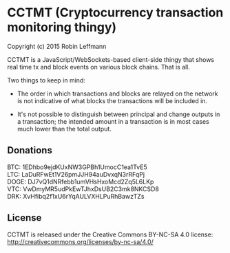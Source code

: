 CCTMT (Cryptocurrency transaction monitoring thingy)
====================================================

Copyright (c) 2015 Robin Leffmann

CCTMT is a JavaScript/WebSockets-based client-side thingy that shows real time tx and block events on various block chains. That is all.

Two things to keep in mind:

* The order in which transactions and blocks are relayed on the network is not indicative of what blocks the transactions will be included in.

* It's not possible to distinguish between principal and change outputs in a transaction; the intended amount in a transaction is in most cases much lower than the total output.


Donations
---------

BTC: 1EDhbo9ejdKUxNW3GPBh1UmocC1ea1TvE5  
LTC: LaDuRFwEt1V26pmJJH94auDvxqN3rRFqPj  
DOGE: DJ7vQ1dNRfebb1umVHsHxoMcd2Zq5L6LKp  
VTC: VwDmyMR5udPkEwTJhxDsUB2C3mk8NKCSD8  
DRK: XvHfibq2f1xU6rYqAULVXHLPuRhBawzTZs  


License
-------

CCTMT is released under the Creative Commons BY-NC-SA 4.0 license: http://creativecommons.org/licenses/by-nc-sa/4.0/
